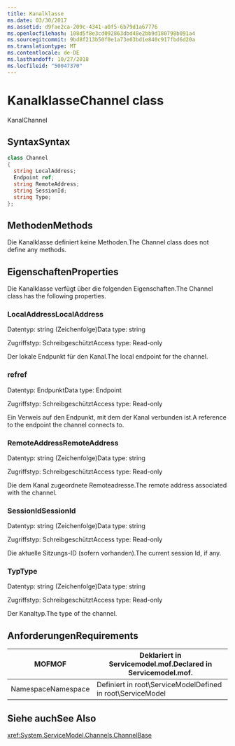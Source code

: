 ```yaml
---
title: Kanalklasse
ms.date: 03/30/2017
ms.assetid: d9fae2ca-209c-4341-a0f5-6b79d1a67776
ms.openlocfilehash: 108d5f8e3cd092863dbd48e2bb9d180798b091a4
ms.sourcegitcommit: 9bd8f213b50f0e1a73e03bd1e840c917fbd6d20a
ms.translationtype: MT
ms.contentlocale: de-DE
ms.lasthandoff: 10/27/2018
ms.locfileid: "50047370"
---
```

# <a name="channel-class"></a><span data-ttu-id="c7cd5-102">Kanalklasse</span><span class="sxs-lookup"><span data-stu-id="c7cd5-102">Channel class</span></span>
<span data-ttu-id="c7cd5-103">Kanal</span><span class="sxs-lookup"><span data-stu-id="c7cd5-103">Channel</span></span>  
  
## <a name="syntax"></a><span data-ttu-id="c7cd5-104">Syntax</span><span class="sxs-lookup"><span data-stu-id="c7cd5-104">Syntax</span></span>  
  
```csharp
class Channel  
{  
  string LocalAddress;  
  Endpoint ref;  
  string RemoteAddress;  
  string SessionId;  
  string Type;  
};  
```  
  
## <a name="methods"></a><span data-ttu-id="c7cd5-105">Methoden</span><span class="sxs-lookup"><span data-stu-id="c7cd5-105">Methods</span></span>  
 <span data-ttu-id="c7cd5-106">Die Kanalklasse definiert keine Methoden.</span><span class="sxs-lookup"><span data-stu-id="c7cd5-106">The Channel class does not define any methods.</span></span>  
  
## <a name="properties"></a><span data-ttu-id="c7cd5-107">Eigenschaften</span><span class="sxs-lookup"><span data-stu-id="c7cd5-107">Properties</span></span>  
 <span data-ttu-id="c7cd5-108">Die Kanalklasse verfügt über die folgenden Eigenschaften.</span><span class="sxs-lookup"><span data-stu-id="c7cd5-108">The Channel class has the following properties.</span></span>  
  
### <a name="localaddress"></a><span data-ttu-id="c7cd5-109">LocalAddress</span><span class="sxs-lookup"><span data-stu-id="c7cd5-109">LocalAddress</span></span>  
 <span data-ttu-id="c7cd5-110">Datentyp: string (Zeichenfolge)</span><span class="sxs-lookup"><span data-stu-id="c7cd5-110">Data type: string</span></span>  
  
 <span data-ttu-id="c7cd5-111">Zugriffstyp: Schreibgeschützt</span><span class="sxs-lookup"><span data-stu-id="c7cd5-111">Access type: Read-only</span></span>  
  
 <span data-ttu-id="c7cd5-112">Der lokale Endpunkt für den Kanal.</span><span class="sxs-lookup"><span data-stu-id="c7cd5-112">The local endpoint for the channel.</span></span>  
  
### <a name="ref"></a><span data-ttu-id="c7cd5-113">ref</span><span class="sxs-lookup"><span data-stu-id="c7cd5-113">ref</span></span>  
 <span data-ttu-id="c7cd5-114">Datentyp: Endpunkt</span><span class="sxs-lookup"><span data-stu-id="c7cd5-114">Data type: Endpoint</span></span>  
  
 <span data-ttu-id="c7cd5-115">Zugriffstyp: Schreibgeschützt</span><span class="sxs-lookup"><span data-stu-id="c7cd5-115">Access type: Read-only</span></span>  
  
 <span data-ttu-id="c7cd5-116">Ein Verweis auf den Endpunkt, mit dem der Kanal verbunden ist.</span><span class="sxs-lookup"><span data-stu-id="c7cd5-116">A reference to the endpoint the channel connects to.</span></span>  
  
### <a name="remoteaddress"></a><span data-ttu-id="c7cd5-117">RemoteAddress</span><span class="sxs-lookup"><span data-stu-id="c7cd5-117">RemoteAddress</span></span>  
 <span data-ttu-id="c7cd5-118">Datentyp: string (Zeichenfolge)</span><span class="sxs-lookup"><span data-stu-id="c7cd5-118">Data type: string</span></span>  
  
 <span data-ttu-id="c7cd5-119">Zugriffstyp: Schreibgeschützt</span><span class="sxs-lookup"><span data-stu-id="c7cd5-119">Access type: Read-only</span></span>  
  
 <span data-ttu-id="c7cd5-120">Die dem Kanal zugeordnete Remoteadresse.</span><span class="sxs-lookup"><span data-stu-id="c7cd5-120">The remote address associated with the channel.</span></span>  
  
### <a name="sessionid"></a><span data-ttu-id="c7cd5-121">SessionId</span><span class="sxs-lookup"><span data-stu-id="c7cd5-121">SessionId</span></span>  
 <span data-ttu-id="c7cd5-122">Datentyp: string (Zeichenfolge)</span><span class="sxs-lookup"><span data-stu-id="c7cd5-122">Data type: string</span></span>  
  
 <span data-ttu-id="c7cd5-123">Zugriffstyp: Schreibgeschützt</span><span class="sxs-lookup"><span data-stu-id="c7cd5-123">Access type: Read-only</span></span>  
  
 <span data-ttu-id="c7cd5-124">Die aktuelle Sitzungs-ID (sofern vorhanden).</span><span class="sxs-lookup"><span data-stu-id="c7cd5-124">The current session Id, if any.</span></span>  
  
### <a name="type"></a><span data-ttu-id="c7cd5-125">Typ</span><span class="sxs-lookup"><span data-stu-id="c7cd5-125">Type</span></span>  
 <span data-ttu-id="c7cd5-126">Datentyp: string (Zeichenfolge)</span><span class="sxs-lookup"><span data-stu-id="c7cd5-126">Data type: string</span></span>  
  
 <span data-ttu-id="c7cd5-127">Zugriffstyp: Schreibgeschützt</span><span class="sxs-lookup"><span data-stu-id="c7cd5-127">Access type: Read-only</span></span>  
  
 <span data-ttu-id="c7cd5-128">Der Kanaltyp.</span><span class="sxs-lookup"><span data-stu-id="c7cd5-128">The type of the channel.</span></span>  
  
## <a name="requirements"></a><span data-ttu-id="c7cd5-129">Anforderungen</span><span class="sxs-lookup"><span data-stu-id="c7cd5-129">Requirements</span></span>  
  
|<span data-ttu-id="c7cd5-130">MOF</span><span class="sxs-lookup"><span data-stu-id="c7cd5-130">MOF</span></span>|<span data-ttu-id="c7cd5-131">Deklariert in Servicemodel.mof.</span><span class="sxs-lookup"><span data-stu-id="c7cd5-131">Declared in Servicemodel.mof.</span></span>|  
|---------|-----------------------------------|  
|<span data-ttu-id="c7cd5-132">Namespace</span><span class="sxs-lookup"><span data-stu-id="c7cd5-132">Namespace</span></span>|<span data-ttu-id="c7cd5-133">Definiert in root\ServiceModel</span><span class="sxs-lookup"><span data-stu-id="c7cd5-133">Defined in root\ServiceModel</span></span>|  
  
## <a name="see-also"></a><span data-ttu-id="c7cd5-134">Siehe auch</span><span class="sxs-lookup"><span data-stu-id="c7cd5-134">See Also</span></span>  
 <xref:System.ServiceModel.Channels.ChannelBase>

